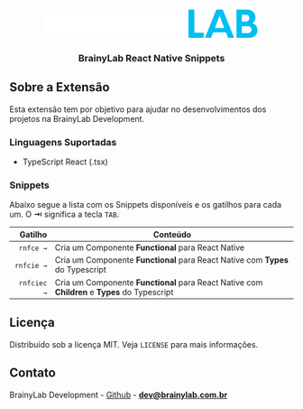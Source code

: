 <!-- PROJECT LOGO -->
<br />
<p align="center">
  <a href="https://brainylab.com.br">
    <img src="https://raw.githubusercontent.com/brainylab/vs-react-native-snippets/master/images/brainylab-logo.png" alt="Logo" height="50">
  </a>

  <h3 align="center">BrainyLab React Native Snippets</h3>
</p>

<!-- TABLE OF CONTENTS -->

<!-- ## Tabela de Conteúdo

- [Tabela de Conteúdo](#tabela-de-conte%C3%BAdo)
- [Sobre o Projeto](#sobre-o-projeto)
- [Começando](#come%C3%A7ando)
  - [Instalação](#instala%C3%A7%C3%A3o)
  - [Linguagens Suportadas](#linguagens-suportadas)
  - [Como Usar?](#como-usar)
  - [Snippets](#snippets)
- [Contribuição](#contribui%C3%A7%C3%A3o)
- [Licença](#licen%C3%A7a)
- [Contato](#contato) -->

<!-- ABOUT THE PROJECT -->

## Sobre a Extensão

Esta extensão tem por objetivo para ajudar no desenvolvimentos dos projetos na BrainyLab Development.

### Linguagens Suportadas

<!-- - JavaScript (.js) -->
<!-- - TypeScript (.ts) -->
<!-- - JavaScript React (.jsx) -->
- TypeScript React (.tsx)

<!-- ### Como Usar?

Quando você instalar a Extensão o desenvolvimento em React Native será bem mais divertido.

![Create React Native Component](https://raw.githubusercontent.com/Rocketseat/rocketseat-vscode-react-native-snippets/master/images/component.gif) -->

### Snippets

Abaixo segue a lista com os Snippets disponíveis e os gatilhos para cada um. O **⇥** significa a tecla `TAB`.

|                 Gatilho | Conteúdo                                                                      |
| ----------------------: | ----------------------------------------------------------------------------- |
|                `rnfce →` | Cria um Componente **Functional**   para React Native                                          |
|           `rnfcie →` |Cria um Componente **Functional**   para React Native com **Types** do Typescript                      |
|           `rnfciec →` |Cria um Componente **Functional**   para React Native com **Children** e **Types** do Typescript                     |

<!-- LICENSE -->

## Licença

Distribuído sob a licença MIT. Veja `LICENSE` para mais informações.

<!-- CONTACT -->

## Contato

BrainyLab Development - [Github](https://github.com/brainylab) - **dev@brainylab.com.br**